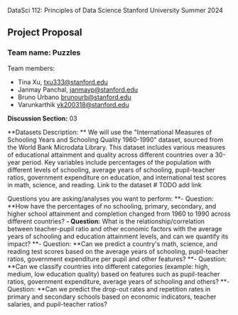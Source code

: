 DataSci 112: Principles of Data Science
Stanford University
Summer 2024

## Project Proposal

### Team name: Puzzles

Team members:
- Tina Xu, txu333@stanford.edu
- Janmay Panchal, janmayp@stanford.edu
- Bruno Urbano brunourb@stanford.edu
- Varunkarthik vk200318@stanford.edu

**Discussion Section:** 03


**Datasets Description: ** We will use the "International Measures of Schooling Years and Schooling Quality 1960-1990" dataset, sourced from the World Bank Microdata Library. This dataset includes various measures of educational attainment and quality across different countries over a 30-year period. Key variables include percentages of the population with different levels of schooling, average years of schooling, pupil-teacher ratios, government expenditure on education, and international test scores in math, science, and reading.
Link to the dataset # TODO add link


Questions you are asking/analyses you want to perform:
**- Question: **How have the percentages of no schooling, primary, secondary, and higher school attainment and completion changed from 1960 to 1990 across different countries?
**- Question:** What is the relationship/correlation between teacher-pupil ratio and other economic factors with the average years of schooling and education attainment levels, and can we quantify its impact?
**- Question: **Can we predict a country's math, science, and reading test scores based on the average years of schooling, pupil-teacher ratios, government expenditure per pupil and other features?
**- Question: **Can we classify countries into different categories (example: high, medium, low education quality) based on features such as pupil-teacher ratios, government expenditure, average years of schooling and others?
**- Question: **Can we predict the drop-out rates and repetition rates in primary and secondary schools based on economic indicators, teacher salaries, and pupil-teacher ratios?
